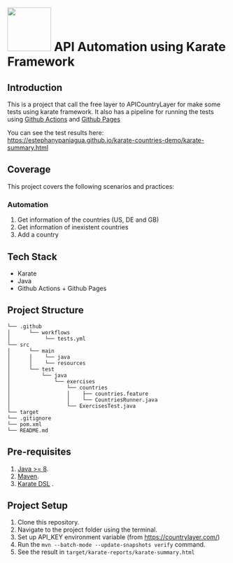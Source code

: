 # <img src="https://karatelabs.github.io/resources/logo.svg" width="100" height="100"> API Automation using Karate Framework

## Introduction

This is a project that call the free layer to APICountryLayer for make some tests using karate framework. It also has a pipeline for running the tests using [Github Actions](https://github.com/estephanypaniagua/karate-countries-demo/actions) and [Github Pages](https://estephanypaniagua.github.io/karate-countries-demo/karate-summary.html) 

You can see the test results here: https://estephanypaniagua.github.io/karate-countries-demo/karate-summary.html

## Coverage
This project covers the following scenarios and practices:

### Automation
1. Get information of the countries (US, DE and GB)
2. Get information of inexistent countries
3. Add a country

## Tech Stack
- Karate
- Java
- Github Actions + Github Pages

## Project Structure
```
└── .github
│      └── workflows
│           └── tests.yml
└── src
│      └── main
│      │    └── java
│      │    └── resources
│      └── test
│          └── java
│              └── exercises
│                  └── countries
│                  │    ├── countries.feature
│                  │    └── CountriesRunner.java
│                  └── ExercisesTest.java   
└── target
└── .gitignore
└── pom.xml
└── README.md
```

## Pre-requisites

1. [Java >= 8](https://www.oracle.com/java/technologies/javase/jdk17-archive-downloads.html).
2. [Maven](https://maven.apache.org/download.cgi).
3. [Karate DSL](https://github.com/karatelabs/karate#maven) .


## Project Setup

1. Clone this repository.
2. Navigate to the project folder using the terminal.
3. Set up API_KEY environment variable (from https://countrylayer.com/)
4. Run the `mvn --batch-mode --update-snapshots verify` command.
5. See the result in `target/karate-reports/karate-summary.html`



